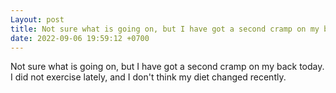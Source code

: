 ```yaml
---
Layout: post
title: Not sure what is going on, but I have got a second cramp on my back today. I did not exercise lately...
date: 2022-09-06 19:59:12 +0700
---
```

Not sure what is going on, but I have got a second cramp on my back today. I did not exercise lately, and I don't think my diet changed recently.